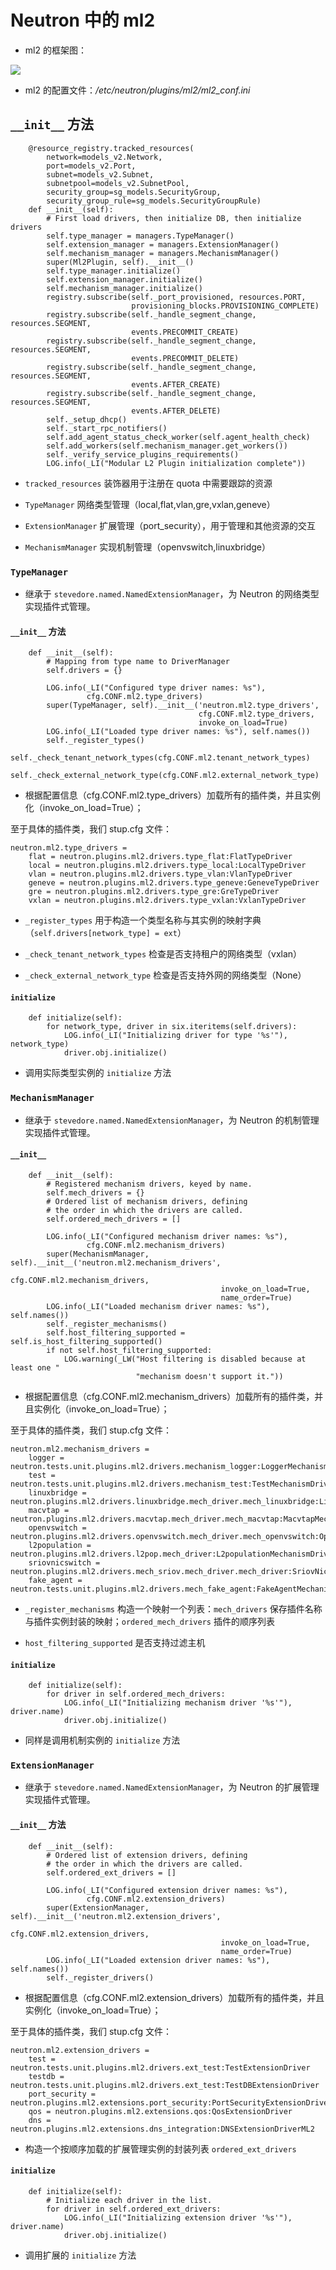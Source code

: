 # Neutron 中的 ml2

* ml2 的框架图：

![](https://www.ibm.com/developerworks/cn/cloud/library/cl-cn-openstackneutronml2/img002.png)

* ml2 的配置文件：*/etc/neutron/plugins/ml2/ml2_conf.ini*

## `__init__` 方法

```
    @resource_registry.tracked_resources(
        network=models_v2.Network,
        port=models_v2.Port,
        subnet=models_v2.Subnet,
        subnetpool=models_v2.SubnetPool,
        security_group=sg_models.SecurityGroup,
        security_group_rule=sg_models.SecurityGroupRule)
    def __init__(self):
        # First load drivers, then initialize DB, then initialize drivers
        self.type_manager = managers.TypeManager()
        self.extension_manager = managers.ExtensionManager()
        self.mechanism_manager = managers.MechanismManager()
        super(Ml2Plugin, self).__init__()
        self.type_manager.initialize()
        self.extension_manager.initialize()
        self.mechanism_manager.initialize()
        registry.subscribe(self._port_provisioned, resources.PORT,
                           provisioning_blocks.PROVISIONING_COMPLETE)
        registry.subscribe(self._handle_segment_change, resources.SEGMENT,
                           events.PRECOMMIT_CREATE)
        registry.subscribe(self._handle_segment_change, resources.SEGMENT,
                           events.PRECOMMIT_DELETE)
        registry.subscribe(self._handle_segment_change, resources.SEGMENT,
                           events.AFTER_CREATE)
        registry.subscribe(self._handle_segment_change, resources.SEGMENT,
                           events.AFTER_DELETE)
        self._setup_dhcp()
        self._start_rpc_notifiers()
        self.add_agent_status_check_worker(self.agent_health_check)
        self.add_workers(self.mechanism_manager.get_workers())
        self._verify_service_plugins_requirements()
        LOG.info(_LI("Modular L2 Plugin initialization complete"))
```

* `tracked_resources` 装饰器用于注册在 quota 中需要跟踪的资源

* `TypeManager` 网络类型管理（local,flat,vlan,gre,vxlan,geneve）

* `ExtensionManager` 扩展管理（port_security），用于管理和其他资源的交互

* `MechanismManager` 实现机制管理（openvswitch,linuxbridge）

### `TypeManager` 

* 继承于 `stevedore.named.NamedExtensionManager`，为 Neutron 的网络类型实现插件式管理。

#### `__init__` 方法

```
    def __init__(self):
        # Mapping from type name to DriverManager
        self.drivers = {}

        LOG.info(_LI("Configured type driver names: %s"),
                 cfg.CONF.ml2.type_drivers)
        super(TypeManager, self).__init__('neutron.ml2.type_drivers',
                                          cfg.CONF.ml2.type_drivers,
                                          invoke_on_load=True)
        LOG.info(_LI("Loaded type driver names: %s"), self.names())
        self._register_types()
        self._check_tenant_network_types(cfg.CONF.ml2.tenant_network_types)
        self._check_external_network_type(cfg.CONF.ml2.external_network_type)
```

* 根据配置信息（cfg.CONF.ml2.type_drivers）加载所有的插件类，并且实例化（invoke_on_load=True）；

至于具体的插件类，我们 stup.cfg 文件：

```
neutron.ml2.type_drivers =
    flat = neutron.plugins.ml2.drivers.type_flat:FlatTypeDriver
    local = neutron.plugins.ml2.drivers.type_local:LocalTypeDriver
    vlan = neutron.plugins.ml2.drivers.type_vlan:VlanTypeDriver
    geneve = neutron.plugins.ml2.drivers.type_geneve:GeneveTypeDriver
    gre = neutron.plugins.ml2.drivers.type_gre:GreTypeDriver
    vxlan = neutron.plugins.ml2.drivers.type_vxlan:VxlanTypeDriver
```


* `_register_types` 用于构造一个类型名称与其实例的映射字典（`self.drivers[network_type] = ext`）

* `_check_tenant_network_types` 检查是否支持租户的网络类型（vxlan）

* `_check_external_network_type` 检查是否支持外网的网络类型（None）

#### `initialize`

```
    def initialize(self):
        for network_type, driver in six.iteritems(self.drivers):
            LOG.info(_LI("Initializing driver for type '%s'"), network_type)
            driver.obj.initialize()
```

* 调用实际类型实例的 `initialize` 方法

### `MechanismManager`

* 继承于 `stevedore.named.NamedExtensionManager`，为 Neutron 的机制管理实现插件式管理。 

#### `__init__`

```
    def __init__(self):
        # Registered mechanism drivers, keyed by name.
        self.mech_drivers = {}
        # Ordered list of mechanism drivers, defining
        # the order in which the drivers are called.
        self.ordered_mech_drivers = []

        LOG.info(_LI("Configured mechanism driver names: %s"),
                 cfg.CONF.ml2.mechanism_drivers)
        super(MechanismManager, self).__init__('neutron.ml2.mechanism_drivers',
                                               cfg.CONF.ml2.mechanism_drivers,
                                               invoke_on_load=True,
                                               name_order=True)
        LOG.info(_LI("Loaded mechanism driver names: %s"), self.names())
        self._register_mechanisms()
        self.host_filtering_supported = self.is_host_filtering_supported()
        if not self.host_filtering_supported:
            LOG.warning(_LW("Host filtering is disabled because at least one "
                            "mechanism doesn't support it."))
```

* 根据配置信息（cfg.CONF.ml2.mechanism_drivers）加载所有的插件类，并且实例化（invoke_on_load=True）；

至于具体的插件类，我们 stup.cfg 文件：

```
neutron.ml2.mechanism_drivers =
    logger = neutron.tests.unit.plugins.ml2.drivers.mechanism_logger:LoggerMechanismDriver
    test = neutron.tests.unit.plugins.ml2.drivers.mechanism_test:TestMechanismDriver
    linuxbridge = neutron.plugins.ml2.drivers.linuxbridge.mech_driver.mech_linuxbridge:LinuxbridgeMechanismDriver
    macvtap = neutron.plugins.ml2.drivers.macvtap.mech_driver.mech_macvtap:MacvtapMechanismDriver
    openvswitch = neutron.plugins.ml2.drivers.openvswitch.mech_driver.mech_openvswitch:OpenvswitchMechanismDriver
    l2population = neutron.plugins.ml2.drivers.l2pop.mech_driver:L2populationMechanismDriver
    sriovnicswitch = neutron.plugins.ml2.drivers.mech_sriov.mech_driver.mech_driver:SriovNicSwitchMechanismDriver
    fake_agent = neutron.tests.unit.plugins.ml2.drivers.mech_fake_agent:FakeAgentMechanismDriver
```

* `_register_mechanisms` 构造一个映射一个列表：`mech_drivers` 保存插件名称与插件实例封装的映射；`ordered_mech_drivers` 插件的顺序列表

* `host_filtering_supported` 是否支持过滤主机

#### `initialize`

```
    def initialize(self):
        for driver in self.ordered_mech_drivers:
            LOG.info(_LI("Initializing mechanism driver '%s'"), driver.name)
            driver.obj.initialize()
```

* 同样是调用机制实例的 `initialize` 方法

### `ExtensionManager`

* 继承于 `stevedore.named.NamedExtensionManager`，为 Neutron 的扩展管理实现插件式管理。 

#### `__init__` 方法

```
    def __init__(self):
        # Ordered list of extension drivers, defining
        # the order in which the drivers are called.
        self.ordered_ext_drivers = []

        LOG.info(_LI("Configured extension driver names: %s"),
                 cfg.CONF.ml2.extension_drivers)
        super(ExtensionManager, self).__init__('neutron.ml2.extension_drivers',
                                               cfg.CONF.ml2.extension_drivers,
                                               invoke_on_load=True,
                                               name_order=True)
        LOG.info(_LI("Loaded extension driver names: %s"), self.names())
        self._register_drivers()
```

* 根据配置信息（cfg.CONF.ml2.extension_drivers）加载所有的插件类，并且实例化（invoke_on_load=True）；

至于具体的插件类，我们 stup.cfg 文件：

```
neutron.ml2.extension_drivers =
    test = neutron.tests.unit.plugins.ml2.drivers.ext_test:TestExtensionDriver
    testdb = neutron.tests.unit.plugins.ml2.drivers.ext_test:TestDBExtensionDriver
    port_security = neutron.plugins.ml2.extensions.port_security:PortSecurityExtensionDriver
    qos = neutron.plugins.ml2.extensions.qos:QosExtensionDriver
    dns = neutron.plugins.ml2.extensions.dns_integration:DNSExtensionDriverML2
```

* 构造一个按顺序加载的扩展管理实例的封装列表 `ordered_ext_drivers`

#### `initialize`

```
    def initialize(self):
        # Initialize each driver in the list.
        for driver in self.ordered_ext_drivers:
            LOG.info(_LI("Initializing extension driver '%s'"), driver.name)
            driver.obj.initialize()
```

* 调用扩展的 `initialize` 方法